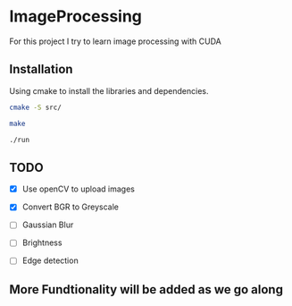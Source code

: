 # ImageProcessing

For this project I try to learn image processing with CUDA

## Installation

Using cmake to install the libraries and dependencies.

```bash
cmake -S src/

make

./run
```
## TODO

- [x] Use openCV to upload images
- [x] Convert BGR to Greyscale
- [ ] Gaussian Blur
- [ ] Brightness
- [ ] Edge detection


## More Fundtionality will be added as we go along
